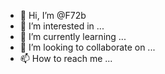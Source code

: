 - 👋 Hi, I’m @F72b
- 👀 I’m interested in ...
- 🌱 I’m currently learning ...
- 💞️ I’m looking to collaborate on ...
- 📫 How to reach me ...

<!---
F72b/F72b is a ✨ special ✨ repository because its `README.md` (this file) appears on your GitHub profile.
You can click the Preview link to take a look at your changes.
--->
